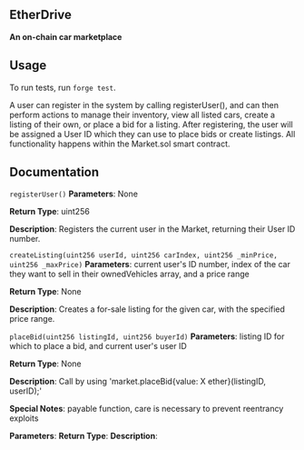 ## EtherDrive

**An on-chain car marketplace**

## Usage
To run tests, run `forge test`. 

A user can register in the system by calling registerUser(), and can then perform actions to manage their inventory, view all listed cars, create a listing of their own, or place a bid for a listing. After registering, the user will be assigned a User ID which they can use to place bids or create listings. All functionality happens within the Market.sol smart contract. 

## Documentation
`registerUser()`
**Parameters**: None

**Return Type**: uint256

**Description**: Registers the current user in the Market, returning their User ID number. 

`createListing(uint256 userId, uint256 carIndex, uint256 _minPrice, uint256 _maxPrice)`
**Parameters**: current user's ID number, index of the car they want to sell in their ownedVehicles array, and a price range

**Return Type**: None

**Description**: Creates a for-sale listing for the given car, with the specified price range. 

`placeBid(uint256 listingId, uint256 buyerId)`
**Parameters**: listing ID for which to place a bid, and current user's user ID

**Return Type**: None

**Description**: Call by using 'market.placeBid{value: X ether}(listingID, userID);'

**Special Notes**: payable function, care is necessary to prevent reentrancy exploits



**Parameters**: 
**Return Type**: 
**Description**: